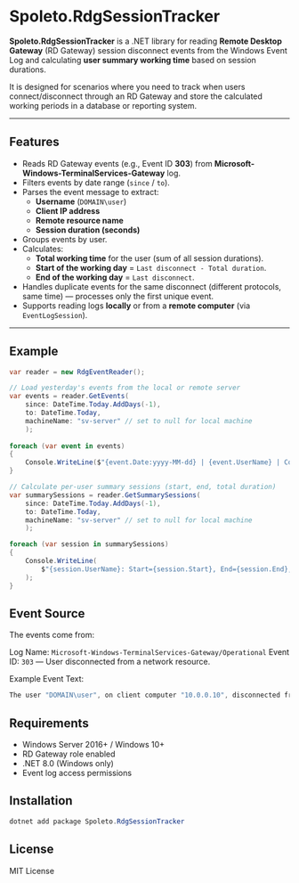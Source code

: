 # Spoleto.RdgSessionTracker

**Spoleto.RdgSessionTracker** is a .NET library for reading **Remote Desktop Gateway** (RD Gateway) session disconnect events from the Windows Event Log and calculating **user summary working time** based on session durations.

It is designed for scenarios where you need to track when users connect/disconnect through an RD Gateway and store the calculated working periods in a database or reporting system.

---

## Features

- Reads RD Gateway events (e.g., Event ID **303**) from **Microsoft-Windows-TerminalServices-Gateway** log.
- Filters events by date range (`since` / `to`).
- Parses the event message to extract:
  - **Username** (`DOMAIN\user`)
  - **Client IP address**
  - **Remote resource name**
  - **Session duration (seconds)**
- Groups events by user.
- Calculates:
  - **Total working time** for the user (sum of all session durations).
  - **Start of the working day** = `Last disconnect - Total duration`.
  - **End of the working day** = `Last disconnect`.
- Handles duplicate events for the same disconnect (different protocols, same time) — processes only the first unique event.
- Supports reading logs **locally** or from a **remote computer** (via `EventLogSession`).

---

## Example

```csharp
var reader = new RdgEventReader();

// Load yesterday's events from the local or remote server
var events = reader.GetEvents(
    since: DateTime.Today.AddDays(-1),
    to: DateTime.Today,
    machineName: "sv-server" // set to null for local machine
	);
	
foreach (var event in events)
{
    Console.WriteLine($"{event.Date:yyyy-MM-dd} | {event.UserName} | ConnectTime: {event.ConnectTime} | DisconnectTime: {event.DisconnectTime} | DurationSeconds: {event.DurationSeconds}");
}	

// Calculate per-user summary sessions (start, end, total duration)
var summarySessions = reader.GetSummarySessions(
    since: DateTime.Today.AddDays(-1),
    to: DateTime.Today,
    machineName: "sv-server" // set to null for local machine
	);

foreach (var session in summarySessions)
{
    Console.WriteLine(
        $"{session.UserName}: Start={session.Start}, End={session.End}, Total={session.TotalDuration}"
    );
}
```

## Event Source
The events come from:

Log Name: `Microsoft-Windows-TerminalServices-Gateway/Operational`
Event ID: `303` — User disconnected from a network resource.

Example Event Text:

```csharp
The user "DOMAIN\user", on client computer "10.0.0.10", disconnected from the following network resource: "sv-term.domain.com". Before the user disconnected, the client transferred 2403328 bytes and received 35761296 bytes. The client session duration was 2552 seconds. Connection protocol used: "UDP".
```

## Requirements
- Windows Server 2016+ / Windows 10+
- RD Gateway role enabled
- .NET 8.0 (Windows only)
- Event log access permissions

## Installation
```powershell
dotnet add package Spoleto.RdgSessionTracker
```

## License
MIT License